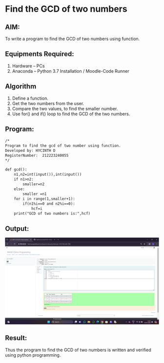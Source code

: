# Find the GCD of two numbers

## AIM:
To write a program to find the GCD of two numbers using function.

## Equipments Required:
1. Hardware – PCs
2. Anaconda – Python 3.7 Installation / Moodle-Code Runner

## Algorithm
1. Define a function.
2. Get the two numbers from the user.
3. Compare the two values, to find the smaller number.
4. Use for() and if() loop to find the GCD of the two numbers.

## Program:
```
/*
Program to find the gcd of two number using function.
Developed by: HYCINTH D
RegisterNumber:  212223240055
*/
```

```
def gcd():
    n1,n2=int(input()),int(input())
    if n1>n2:
        smaller=n2
    else:
        smaller =n1
    for i in range(1,smaller+1):
        if(n1%i==0 and n2%i==0):
            hcf=i
    print("GCD of two numbers is:",hcf)
```

## Output:
![alt text](<Screenshot (186).png>)

## Result:
Thus the program to find the GCD of two numbers is written and verified using python programming.
